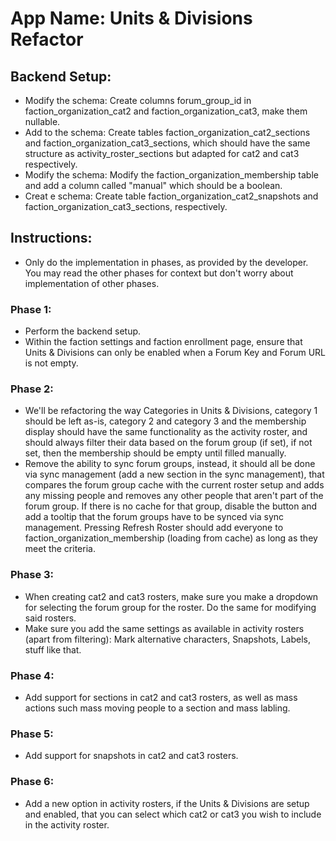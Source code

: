 # **App Name**: Units & Divisions Refactor

## Backend Setup:
- Modify the schema: Create columns forum_group_id in faction_organization_cat2 and faction_organization_cat3, make them nullable.
- Add to the schema: Create tables faction_organization_cat2_sections and faction_organization_cat3_sections, which should have the same structure as activity_roster_sections but adapted for cat2 and cat3 respectively.
- Modify the schema: Modify the faction_organization_membership table and add a column called "manual" which should be a boolean.
- Creat e schema: Create table faction_organization_cat2_snapshots and faction_organization_cat3_sections, respectively.

## Instructions:
- Only do the implementation in phases, as provided by the developer. You may read the other phases for context but don't worry about implementation of other phases.

### Phase 1:
- Perform the backend setup.
- Within the faction settings and faction enrollment page, ensure that Units & Divisions can only be enabled when a Forum Key and Forum URL is not empty.

### Phase 2:
- We'll be refactoring the way Categories in Units & Divisions, category 1 should be left as-is, category 2 and category 3 and the membership display should have the same functionality as the activity roster, and should always filter their data based on the forum group (if set), if not set, then the membership should be empty until filled manually.
- Remove the ability to sync forum groups, instead, it should all be done via sync management (add a new section in the sync management), that compares the forum group cache with the current roster setup and adds any missing people and removes any other people that aren't part of the forum group. If there is no cache for that group, disable the button and add a tooltip that the forum groups have to be synced via sync management. Pressing Refresh Roster should add everyone to faction_organization_membership (loading from cache) as long as they meet the criteria.

### Phase 3:
- When creating cat2 and cat3 rosters, make sure you make a dropdown for selecting the forum group for the roster. Do the same for modifying said rosters.
- Make sure you add the same settings as available in activity rosters (apart from filtering): Mark alternative characters, Snapshots, Labels, stuff like that.

### Phase 4:
- Add support for sections in cat2 and cat3 rosters, as well as mass actions such mass moving people to a section and mass labling.

### Phase 5:
- Add support for snapshots in cat2 and cat3 rosters.

### Phase 6:
- Add a new option in activity rosters, if the Units & Divisions are setup and enabled, that you can select which cat2 or cat3 you wish to include in the activity roster.